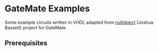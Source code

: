 # GateMate Examples


Some example circuits written in VHDL adapted from
[nullobject](https://github.com/nullobject) (Joshua Bassett) project for
GateMate.

## Prerequisites
